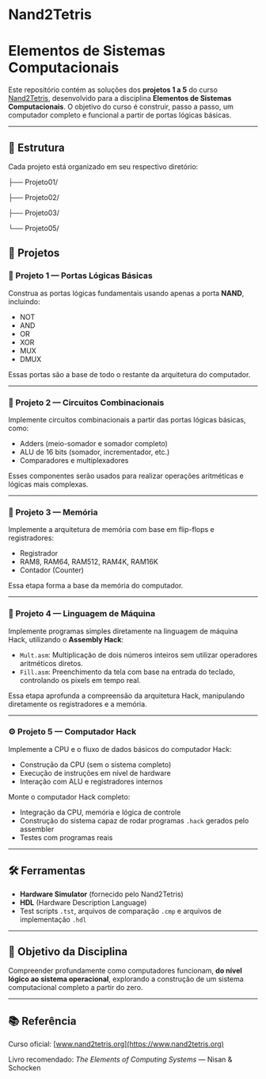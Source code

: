 # Nand2Tetris

# Elementos de Sistemas Computacionais

Este repositório contém as soluções dos **projetos 1 a 5** do curso [Nand2Tetris](https://www.nand2tetris.org/), desenvolvido para a disciplina **Elementos de Sistemas Computacionais**.
O objetivo do curso é construir, passo a passo, um computador completo e funcional a partir de portas lógicas básicas.

---

## 📁 Estrutura

Cada projeto está organizado em seu respectivo diretório:

├── Projeto01/

├── Projeto02/

├── Projeto03/

└── Projeto05/

## 🚀 Projetos

### 🧩 Projeto 1 — Portas Lógicas Básicas

Construa as portas lógicas fundamentais usando apenas a porta **NAND**, incluindo:

- NOT
- AND
- OR
- XOR
- MUX
- DMUX

Essas portas são a base de todo o restante da arquitetura do computador.

---

### 🔀 Projeto 2 — Circuitos Combinacionais

Implemente circuitos combinacionais a partir das portas lógicas básicas, como:

- Adders (meio-somador e somador completo)
- ALU de 16 bits (somador, incrementador, etc.)
- Comparadores e multiplexadores

Esses componentes serão usados para realizar operações aritméticas e lógicas mais complexas.

---

### 🧠 Projeto 3 — Memória

Implemente a arquitetura de memória com base em flip-flops e registradores:

- Registrador
- RAM8, RAM64, RAM512, RAM4K, RAM16K
- Contador (Counter)

Essa etapa forma a base da memória do computador.

---

### 💾 Projeto 4 — Linguagem de Máquina

Implemente programas simples diretamente na linguagem de máquina Hack, utilizando o **Assembly Hack**:

- `Mult.asm`: Multiplicação de dois números inteiros sem utilizar operadores aritméticos diretos.
- `Fill.asm`: Preenchimento da tela com base na entrada do teclado, controlando os pixels em tempo real.

Essa etapa aprofunda a compreensão da arquitetura Hack, manipulando diretamente os registradores e a memória.

---

### ⚙️ Projeto 5 — Computador Hack

Implemente a CPU e o fluxo de dados básicos do computador Hack:

- Construção da CPU (sem o sistema completo)
- Execução de instruções em nível de hardware
- Interação com ALU e registradores internos

Monte o computador Hack completo:

- Integração da CPU, memória e lógica de controle
- Construção do sistema capaz de rodar programas `.hack` gerados pelo assembler
- Testes com programas reais

---

## 🛠️ Ferramentas

- **Hardware Simulator** (fornecido pelo Nand2Tetris)
- **HDL** (Hardware Description Language)
- Test scripts `.tst`, arquivos de comparação `.cmp` e arquivos de implementação `.hdl`

---

## 🎯 Objetivo da Disciplina

Compreender profundamente como computadores funcionam, **do nível lógico ao sistema operacional**, explorando a construção de um sistema computacional completo a partir do zero.

---

## 📚 Referência

Curso oficial: [www.nand2tetris.org](https://www.nand2tetris.org)

Livro recomendado: *The Elements of Computing Systems* — Nisan & Schocken
